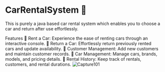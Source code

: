 # CarRentalSystem 🚗 
This is purely a java based car rental system which enables you to choose a car and return after use effortlessly.

Features
🚀 Rent a Car: Experience the ease of renting cars through an interactive console. 🔁 Return a Car: Effortlessly return previously rented cars and update availability. 👥 Customer Management: Add new customers and maintain customer records. 🚗 Car Management: Manage cars, brands, models, and pricing details. 📝 Rental History: Keep track of rentals, customers, and rental durations.
![Capture101](https://github.com/user-attachments/assets/5dd2044d-5940-4cd8-9ea9-8a595be806aa)
